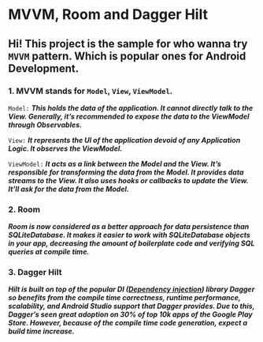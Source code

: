 # MVVM, Room and Dagger Hilt

## Hi! This project is the sample for who wanna try `MVVM` pattern. Which is popular ones for Android Development.

### 1. MVVM stands for `Model`, `View`, `ViewModel`.

`Model:` ***This holds the data of the application. It cannot directly talk to the View. Generally, 
it’s recommended to expose the data to the ViewModel through Observables.***

`View:` ***It represents the UI of the application devoid of any Application Logic. It observes the ViewModel.***

`ViewModel:` ***It acts as a link between the Model and the View. It’s responsible for transforming the data from the Model. 
It provides data streams to the View. It also uses hooks or callbacks to update the View. It’ll ask for the data from the Model.***


### 2. Room
***Room is now considered as a better approach for data persistence than SQLiteDatabase. 
It makes it easier to work with SQLiteDatabase objects in your app, decreasing the amount of boilerplate code and verifying SQL queries at compile time.***

### 3. Dagger Hilt
***Hilt is built on top of the popular DI ([Dependency injection](https://developer.android.com/training/dependency-injection)) library Dagger so benefits from the compile time correctness, runtime performance, scalability, 
and Android Studio support that Dagger provides. Due to this, Dagger’s seen great adoption on 30% of top 10k apps of the Google Play Store. 
However, because of the compile time code generation, expect a build time increase.***



